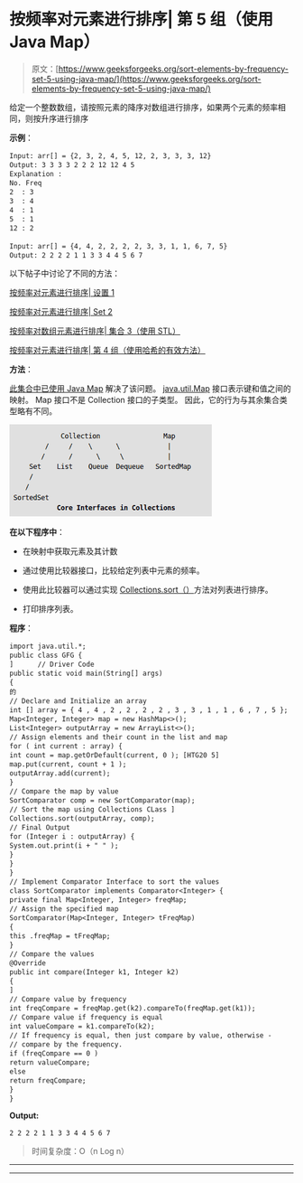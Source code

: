 # 按频率对元素进行排序| 第 5 组（使用 Java Map）

> 原文：[https://www.geeksforgeeks.org/sort-elements-by-frequency-set-5-using-java-map/](https://www.geeksforgeeks.org/sort-elements-by-frequency-set-5-using-java-map/)

给定一个整数数组，请按照元素的降序对数组进行排序，如果两个元素的频率相同，则按升序进行排序

**示例**：

```
Input: arr[] = {2, 3, 2, 4, 5, 12, 2, 3, 3, 3, 12}
Output: 3 3 3 3 2 2 2 12 12 4 5
Explanation :
No. Freq
2  : 3
3  : 4
4  : 1
5  : 1
12 : 2

Input: arr[] = {4, 4, 2, 2, 2, 2, 3, 3, 1, 1, 6, 7, 5}
Output: 2 2 2 2 1 1 3 3 4 4 5 6 7

```

以下帖子中讨论了不同的方法：

[按频率对元素进行排序| 设置 1](https://www.geeksforgeeks.org/sort-elements-by-frequency/)

[按频率对元素进行排序| Set 2](https://www.geeksforgeeks.org/sort-elements-by-frequency-set-2/)

[按频率对数组元素进行排序| 集合 3（使用 STL）](https://www.geeksforgeeks.org/sorting-array-elements-frequency-set-3-using-stl/)

[按频率对元素进行排序| 第 4 组（使用哈希的有效方法）](https://www.geeksforgeeks.org/sort-elements-frequency-set-4-efficient-approach-using-hash/)

**方法**：

[此集合中已使用 Java Map](https://www.geeksforgeeks.org/map-interface-java-examples/) 解决了该问题。 [java.util.Map](https://www.geeksforgeeks.org/map-interface-java-examples/) 接口表示键和值之间的映射。 Map 接口不是 Collection 接口的子类型。 因此，它的行为与其余集合类型略有不同。

![mapinterface](img/b0646a8669bed97bdcc9a305ccd77d0d.png)

**在以下程序中**：

*   在映射中获取元素及其计数

*   通过使用比较器接口，比较给定列表中元素的频率。

*   使用此比较器可以通过实现 [Collections.sort（）](https://www.geeksforgeeks.org/collections-sort-java-examples/)方法对列表进行排序。

*   打印排序列表。

**程序**：

```
import java.util.*;
public class GFG {
]      // Driver Code
public static void main(String[] args)
{
的
// Declare and Initialize an array
int [] array = { 4 , 4 , 2 , 2 , 2 , 2 , 3 , 3 , 1 , 1 , 6 , 7 , 5 };
Map<Integer, Integer> map = new HashMap<>();
List<Integer> outputArray = new ArrayList<>();
// Assign elements and their count in the list and map
for ( int current : array) {
int count = map.getOrDefault(current, 0 ); [HTG20 5]
map.put(current, count + 1 );
outputArray.add(current);
}
// Compare the map by value
SortComparator comp = new SortComparator(map);
// Sort the map using Collections CLass ]
Collections.sort(outputArray, comp);
// Final Output
for (Integer i : outputArray) {
System.out.print(i + " " );
}
}
}
// Implement Comparator Interface to sort the values
class SortComparator implements Comparator<Integer> {
private final Map<Integer, Integer> freqMap;
// Assign the specified map
SortComparator(Map<Integer, Integer> tFreqMap)
{
this .freqMap = tFreqMap;
}
// Compare the values
@Override
public int compare(Integer k1, Integer k2)
{
]
// Compare value by frequency
int freqCompare = freqMap.get(k2).compareTo(freqMap.get(k1));
// Compare value if frequency is equal
int valueCompare = k1.compareTo(k2);
// If frequency is equal, then just compare by value, otherwise -
// compare by the frequency.
if (freqCompare == 0 )
return valueCompare;
else
return freqCompare;
}
}
```

**Output:**

```
2 2 2 2 1 1 3 3 4 4 5 6 7

```

> 时间复杂度：O（n Log n）



* * *

* * *



